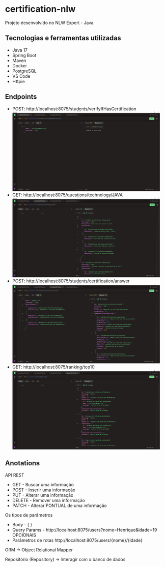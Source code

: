 # certification-nlw
Projeto desenvolvido no NLW Expert - Java

## Tecnologias e ferramentas utilizadas
- Java 17
- Spring Boot
- Maven
- Docker
- PostgreSQL
- VS Code
- Httpie

## Endpoints
- POST: http://localhost:8075/students/verifyIfHasCertification
![Verify If Has Certification](images-readme/image1.png)
- GET: http://localhost:8075/questions/technology/JAVA
![Find By Technology](images-readme/image2.png)
- POST: http://localhost:8075/students/certification/answer
![Answers](images-readme/image3.png)
- GET: http://localhost:8075/ranking/top10
![Top 10 Ranking](images-readme/image4.png)


## Anotations
API REST
- GET - Buscar uma informação
- POST - Inserir uma informação
- PUT - Alterar uma informação
- DELETE - Remover uma informação
- PATCH - Alterar PONTUAL de uma informação

Os tipos de parâmetros
- Body - { }
- Query Params - http://localhost:8075/users?nome=Henrique&idade=19 OPCIONAIS
- Parâmetros de rotas http://localhost:8075/users/{nome}/{idade}

ORM -> Object Relational Mapper

Repositório (Repository) -> Interagir com o banco de dados